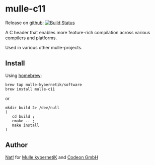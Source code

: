 # mulle-c11

Release on [github](//github.com/mulle-nat/mulle-c11): [![Build Status](https://travis-ci.org/mulle-nat/mulle-c11.svg?branch=release)](https://travis-ci.org/mulle-nat/mulle-c11)


A C header that enables more feature-rich compilation across various compilers and platforms.

Used in various other mulle-projects.


## Install

Using [homebrew](//brew.sh):

```
brew tap mulle-kybernetik/software
brew install mulle-c11
```

or

```
mkdir build 2> /dev/null
(
   cd build ;
   cmake .. ;
   make install
)
```


## Author

[Nat!](//www.mulle-kybernetik.com/weblog) for [Mulle kybernetiK](//www.mulle-kybernetik.com) and [Codeon GmbH](//www.codeon.de)
